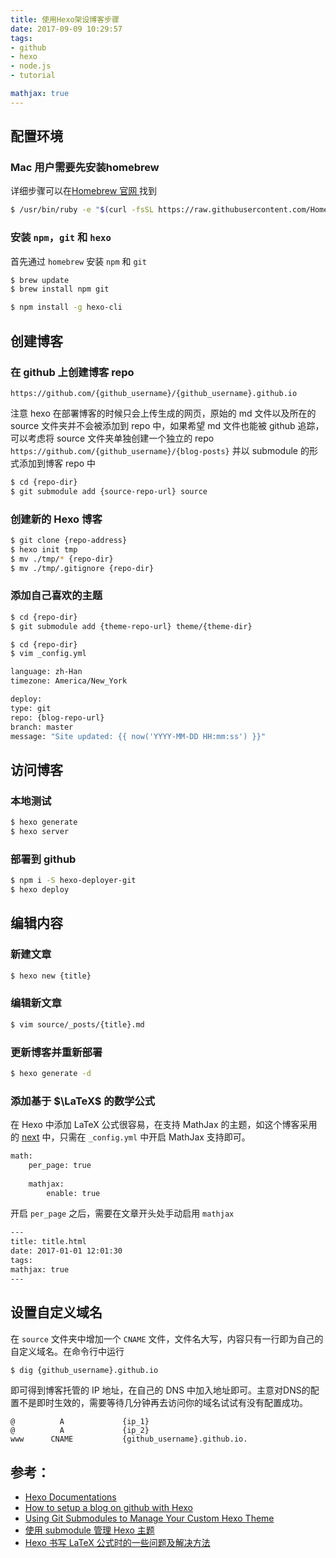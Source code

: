 ```yaml
---
title: 使用Hexo架设博客步骤
date: 2017-09-09 10:29:57
tags: 
- github 
- hexo 
- node.js 
- tutorial

mathjax: true
---
```


## 配置环境

### Mac 用户需要先安装homebrew

详细步骤可以在[Homebrew 官网 ][1]找到

``` bash
$ /usr/bin/ruby -e "$(curl -fsSL https://raw.githubusercontent.com/Homebrew/install/master/install)"
```

### 安装 `npm`，`git` 和 `hexo`

首先通过 `homebrew` 安装 `npm` 和 `git`

``` bash
$ brew update
$ brew install npm git
```

``` bash
$ npm install -g hexo-cli
```

## 创建博客

### 在 github 上创建博客 repo

`https://github.com/{github_username}/{github_username}.github.io`

注意 hexo 在部署博客的时候只会上传生成的网页，原始的 md 文件以及所在的 source 文件夹并不会被添加到 repo 中，如果希望 md 文件也能被 github 追踪，可以考虑将 source 文件夹单独创建一个独立的 repo
`https://github.com/{github_username}/{blog-posts}`
并以 submodule 的形式添加到博客 repo 中

``` bash
$ cd {repo-dir}
$ git submodule add {source-repo-url} source
```

### 创建新的 Hexo 博客

``` bash
$ git clone {repo-address}
$ hexo init tmp
$ mv ./tmp/* {repo-dir}
$ mv ./tmp/.gitignore {repo-dir}
```

### 添加自己喜欢的主题

``` bash
$ cd {repo-dir}
$ git submodule add {theme-repo-url} theme/{theme-dir}
```

``` bash
$ cd {repo-dir}
$ vim _config.yml
```

``` bash
language: zh-Han
timezone: America/New_York
```

``` bash
deploy:
type: git
repo: {blog-repo-url}
branch: master
message: "Site updated: {{ now('YYYY-MM-DD HH:mm:ss') }}"
```

## 访问博客

### 本地测试

``` bash
$ hexo generate
$ hexo server
```

### 部署到 github

``` bash
$ npm i -S hexo-deployer-git
$ hexo deploy
```

## 编辑内容

### 新建文章

``` bash
$ hexo new {title}
```

### 编辑新文章

``` bash
$ vim source/_posts/{title}.md
```

### 更新博客并重新部署

``` bash
$ hexo generate -d
```

### 添加基于 $\LaTeX$ 的数学公式

在 Hexo 中添加 LaTeX 公式很容易，在支持 MathJax 的主题，如这个博客采用的 [next][2] 中，只需在 `_config.yml` 中开启 MathJax 支持即可。

``` bash
math:
    per_page: true
    
    mathjax:
        enable: true
```

开启 `per_page` 之后，需要在文章开头处手动启用 `mathjax`

``` bash
---
title: title.html
date: 2017-01-01 12:01:30
tags:
mathjax: true
---
```

## 设置自定义域名

在 `source` 文件夹中增加一个 `CNAME` 文件，文件名大写，内容只有一行即为自己的自定义域名。在命令行中运行

``` bash
$ dig {github_username}.github.io
```

即可得到博客托管的 IP 地址，在自己的 DNS 中加入地址即可。主意对DNS的配置不是即时生效的，需要等待几分钟再去访问你的域名试试有没有配置成功。

```
@          A             {ip_1}
@          A             {ip_2}
www      CNAME           {github_username}.github.io.
```

## 参考：

* [Hexo Documentations][3]
* [How to setup a blog on github with Hexo][4]
* [Using Git Submodules to Manage Your Custom Hexo Theme][5]
* [使用 submodule 管理 Hexo 主题][6]
* [Hexo 书写 LaTeX 公式时的一些问题及解决方法][7]

[1]:	https://brew.sh
[2]:	https://github.com/iissnan/hexo-theme-next "hexo-theme-next"
[3]:	https://hexo.io/docs/ "Hexo Documentations"
[4]:	https://zirho.github.io/2016/06/04/hexo/ "How to setup a blog on github with Hexo"
[5]:	http://jr0cket.co.uk/hexo/using-git-submodules-for-custom-hexo-theme.html "Using Git Submodules to Manage Your Custom Hexo Theme"
[6]:	http://www.swiftyper.com/2017/07/25/managing-hexo-theme-using-submodule/ "使用 submodule 管理 Hexo 主题"
[7]:	https://jdhao.github.io/2017/10/06/hexo-markdown-latex-equation/ "Hexo 书写 LaTeX 公式时的一些问题及解决方法"
